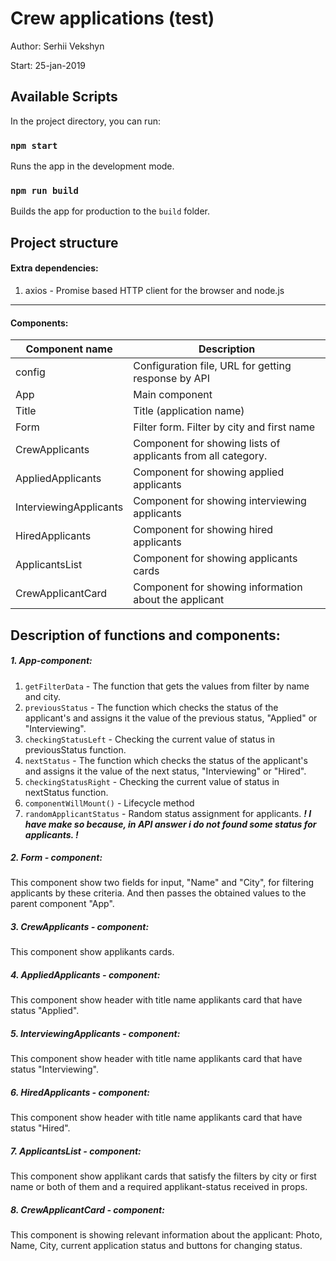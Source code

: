 # Crew applications (test)

Author: Serhii Vekshyn

Start: 25-jan-2019

Available Scripts
--------------------------------------------------------------------------------------------

In the project directory, you can run:

### `npm start`

Runs the app in the development mode.

### `npm run build`

Builds the app for production to the `build` folder.

Project structure
--------------------------------------------------------------------------------------------

#### Extra dependencies:

1. axios - Promise based HTTP client for the browser and node.js
--------------------------------------------------------------------------------------------

#### Components:

|Component name         | Description
|-----------------------|--------------------------------------------------------------------
|config                 | Сonfiguration file, URL for getting response by API
|App                    | Main component
|Title                  | Title (application name)
|Form                   | Filter form. Filter by city and first name
|CrewApplicants         | Component for showing lists of applicants from all category.
|AppliedApplicants      | Component for showing applied applicants
|InterviewingApplicants | Component for showing interviewing applicants
|HiredApplicants        | Component for showing hired applicants
|ApplicantsList         | Component for showing applicants cards
|CrewApplicantCard      | Component for showing information about the applicant

Description of functions and components:
--------------------------------------------------------------------------------------------

##### 1. App-component:

1. `getFilterData` - The function that gets the values from filter by name and city.
1. `previousStatus` - The function which checks the status of the applicant's and assigns it the value of the previous status, "Applied" or "Interviewing".
3. `checkingStatusLeft` - Checking the current value of status in previousStatus function.
4. `nextStatus` - The function which checks the status of the applicant's and assigns it the value of the next status, "Interviewing" or "Hired".
5. `checkingStatusRight` - Checking the current value of status in nextStatus function.
6. `componentWillMount()` - Lifecycle method
7. `randomApplicantStatus` - Random status assignment for applicants.  ***! I have make so because, in API answer i do not found some status for applicants. !***

##### 2. Form - component:
This component show two fields for input, "Name" and "City", for filtering applicants by these criteria. And then passes the obtained values to the parent component "App".

##### 3. CrewApplicants - component:
This component show applikants cards.

##### 4. AppliedApplicants - component:
This component show header with title name applikants card that have status "Applied".

##### 5. InterviewingApplicants - component:
This component show header with title name applikants card that have status "Interviewing".

##### 6. HiredApplicants - component:
This component show header with title name applikants card that have status "Hired".

##### 7. ApplicantsList - component:
This component show applikant cards that satisfy the filters by city or first name or both of them and a required applikant-status received in props.

##### 8. CrewApplicantCard - component:
This component is showing relevant information about the applicant: Photo, Name, City, current application status and buttons for changing status.

